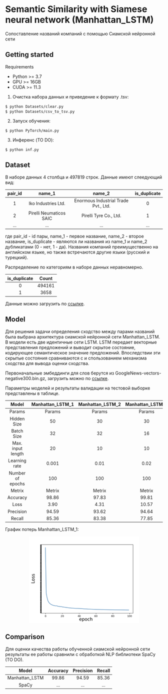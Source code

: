 # Semantic Similarity with Siamese neural network (Manhattan_LSTM)
Сопоставление названий компаний с помощью Сиамской нейронной сети

## Getting started

Requirements

* Python >= 3.7
* GPU >= 16GB
* CUDA >= 11.3

1) Очистка набора данных и приведение к формату .tsv:

````
$ python Datasets/clear.py
$ python Datasets/csv_to_tsv.py
````

2) Запуск обучения:

````
$ python PyTorch/main.py
````

3) Инференс (TO DO):

````
$ python inf.py
````

## Dataset
В наборе данных 4 столбца и 497819 строк. Данные имеют слеедующий вид:

| pair_id |         name_1          |                name_2                | is_duplicate | 
|:-------:|:-----------------------:|:------------------------------------:|:------------:|
|    1    |   Iko Industries Ltd.   | Enormous Industrial Trade Pvt., Ltd. |      0       | 
|    2    | Pirelli Neumaticos SAIC |        Pirelli Tyre Co., Ltd.        |      1       | 
|   ...   |           ...           |                 ...                  |     ...      |

где pair_id - id пары, name_1 - первое название, name_2 - второе название, is_duplicate - являются ли названия из name_1 и name_2 дубликатами (0 - нет, 1 - да). Названия компаний 
преимущественно на английском языке, но также встречаются другие языки (русский и турецкий).

Распределение по категориям в наборе данных неравномерно.

| is_duplicate |    Count     |
|:------------:|:------------:|
|      0       |    494161    |
|      1       |     3658     |

Данные можно загрузить по [ссылке](https://drive.google.com/file/d/1e9bdr7wcQX_YBudQcsKj-sMoIGxQOlK4/view?usp=sharing).

## Model
Для решения задачи определения сходство между парами названий была выбрана архитектура сиамской нейронной сети 
Manhattan_LSTM. В модели есть две идентичные сети LSTM. LSTM передает векторные представления предложений и выводит 
скрытое состояние, кодирующее семантическое значение предложений. Впоследствии эти скрытые состояния сравниваются с и
спользованием механизма сходства для вывода оценки сходства.

Первоначальные эмбеддинги для слов берутся из GoogleNews-vectors-negative300.bin.gz, загрузить можно по
[ссылке](https://drive.google.com/file/d/0B7XkCwpI5KDYNlNUTTlSS21pQmM/edit?resourcekey=0-wjGZdNAUop6WykTtMip30g).

Параметры моделей и результаты валидации на тестовой выборке представлены в таблице.

|       Model       | Manhattan_LSTM_1 | Manhattan_LSTM_2 | Manhattan_LSTM_3 |
|:-----------------:|:----------------:|:----------------:|:----------------:|
|      Params       |      Params      |      Params      |      Params      |
|    Hidden Size    |        50        |        30        |        30        |
|    Batch Size     |        32        |        32        |        16        |
| Max. input length |        20        |        10        |        10        |
|   Learning rate   |      0.001       |       0.01       |       0.02       |
| Number of epochs  |       100        |       100        |       100        |
|      Metrix       |      Metrix      |      Metrix      |      Metrix      |
|     Accuracy      |      98.86       |      97.83       |      99.81       |
|       Loss        |       3.90       |       4.31       |      10.57       |
|     Precision     |      94.59       |      93.62       |      94.64       |
|      Recall       |      85.36       |      83.38       |      77.85       |

График потерь Manhattan_LSTM_1:

<p align="center"><img src="./saved_figure.png" alt="detection" width="70%"></p>


## Comparison 
Для оценки качества работы обученной сиамской нейронной сети результаты ее работы сравнили с обработкой NLP библиотеки
SpaCy (TO DO).

|     Model      | Accuracy | Precision | Recall |
|:--------------:|:--------:|:---------:|:------:|
| Manhattan_LSTM |  99.86   |   94.59   | 85.36  |
|     SpaCy      |   ...    |    ...    |  ...   |
